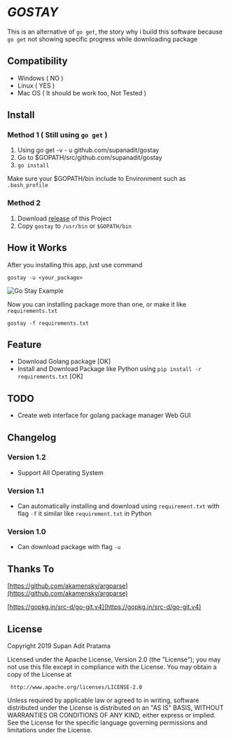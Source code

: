 # _GOSTAY_

This is an alternative of `go get`, the story why i build this software because `go get` not showing specific progress while
downloading package

## Compatibility

- Windows ( NO )
- Linux ( YES )
- Mac OS ( It should be work too, Not Tested )

## Install
### Method 1 ( Still using `go get` )
1. Using go get -v - u github.com/supanadit/gostay
2. Go to $GOPATH/src/github.com/supanadit/gostay
3. `go install`

Make sure your $GOPATH/bin include to Environment such as `.bash_profile`

### Method 2
1. Download [release](https://github.com/supanadit/gostay/releases) of this Project
2. Copy `gostay` to `/usr/bin` or `$GOPATH/bin`

## How it Works

After you installing this app, just use command
```shell script
gostay -u <your_package>
```
![Go Stay Example](https://i.ibb.co/tHRqBNS/gostay.png)

Now you can installing package more than one, or make it like `requirements.txt`
```shell script
gostay -f requirements.txt
```

## Feature
- Download Golang package [OK]
- Install and Download Package like Python using `pip install -r requirements.txt` [OK]

## TODO
- Create web interface for golang package manager Web GUI

## Changelog
### Version 1.2
- Support All Operating System
### Version 1.1
- Can automatically installing and download using `requirement.txt` with flag `-f` it similar like `requirement.txt` in Python 
### Version 1.0
- Can download package with flag `-u`

## Thanks To

[https://github.com/akamensky/argparse](https://github.com/akamensky/argparse)

[https://gopkg.in/src-d/go-git.v4](https://gopkg.in/src-d/go-git.v4)

## License

Copyright 2019 Supan Adit Pratama

Licensed under the Apache License, Version 2.0 (the "License");
you may not use this file except in compliance with the License.
You may obtain a copy of the License at

     http://www.apache.org/licenses/LICENSE-2.0

Unless required by applicable law or agreed to in writing, software
distributed under the License is distributed on an "AS IS" BASIS,
WITHOUT WARRANTIES OR CONDITIONS OF ANY KIND, either express or implied.
See the License for the specific language governing permissions and
limitations under the License.
